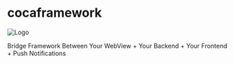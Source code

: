 # cocaframework

![Logo](http://i.imgur.com/62Y5L1H.png)


Bridge Framework Between Your WebView + Your Backend + Your Frontend + Push Notifications
